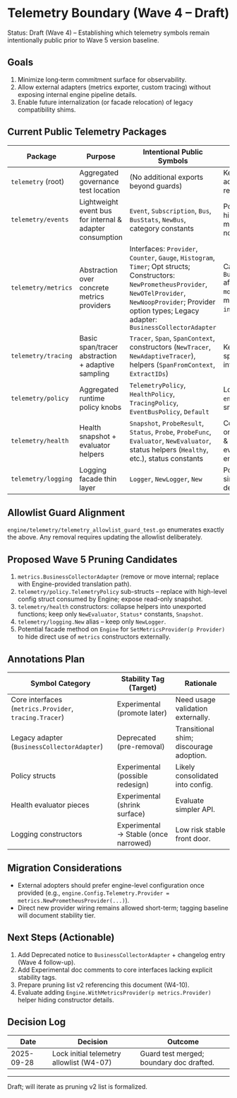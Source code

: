 # Telemetry Boundary (Wave 4 – Draft)

Status: Draft (Wave 4) – Establishing which telemetry symbols remain intentionally public prior to Wave 5 version baseline.

## Goals

1. Minimize long‑term commitment surface for observability.
2. Allow external adapters (metrics exporter, custom tracing) without exposing internal engine pipeline details.
3. Enable future internalization (or facade relocation) of legacy compatibility shims.

## Current Public Telemetry Packages

| Package | Purpose | Intentional Public Symbols | Notes / Candidate Changes |
|---------|---------|----------------------------|---------------------------|
| `telemetry` (root) | Aggregated governance test location | (No additional exports beyond guards) | Keep empty facade; may add high-level adapter registration later. |
| `telemetry/events` | Lightweight event bus for internal & adapter consumption | `Event`, `Subscription`, `Bus`, `BusStats`, `NewBus`, category constants | Potential future facade to hide `Bus` behind Engine-managed channel; keep for now. |
| `telemetry/metrics` | Abstraction over concrete metrics providers | Interfaces: `Provider`, `Counter`, `Gauge`, `Histogram`, `Timer`; Opt structs; Constructors: `NewPrometheusProvider`, `NewOTelProvider`, `NewNoopProvider`; Provider option types; Legacy adapter: `BusinessCollectorAdapter` | Candidate: internalize `BusinessCollectorAdapter` after replacing legacy `monitoring` dependency or move under `internal/telemetryadapter`. |
| `telemetry/tracing` | Basic span/tracer abstraction + adaptive sampling | `Tracer`, `Span`, `SpanContext`, constructors (`NewTracer`, `NewAdaptiveTracer`), helpers (`SpanFromContext`, `ExtractIDs`) | Keep minimal; evaluate splitting adaptive policy into policy package. |
| `telemetry/policy` | Aggregated runtime policy knobs | `TelemetryPolicy`, `HealthPolicy`, `TracingPolicy`, `EventBusPolicy`, `Default` | Long-term: relocate to `engine/config` or expose snapshot only. |
| `telemetry/health` | Health snapshot + evaluator helpers | `Snapshot`, `ProbeResult`, `Status`, `Probe`, `ProbeFunc`, `Evaluator`, `NewEvaluator`, status helpers (`Healthy`, etc.), status constants | Consider shrinking: export only `Snapshot` + constructor & status constants if evaluators are always engine-owned. |
| `telemetry/logging` | Logging facade thin layer | `Logger`, `NewLogger`, `New` | Potential collapse into single `NewLogger` and deprecate `New`. |

## Allowlist Guard Alignment

`engine/telemetry/telemetry_allowlist_guard_test.go` enumerates exactly the above. Any removal requires updating the allowlist deliberately.

## Proposed Wave 5 Pruning Candidates

1. `metrics.BusinessCollectorAdapter` (remove or move internal; replace with Engine-provided translation path).
2. `telemetry/policy.TelemetryPolicy` sub-structs – replace with high-level config struct consumed by Engine; expose read-only snapshot.
3. `telemetry/health` constructors: collapse helpers into unexported functions; keep only `NewEvaluator`, `Status*` constants, `Snapshot`.
4. `telemetry/logging.New` alias – keep only `NewLogger`.
5. Potential facade method on `Engine` for `SetMetricsProvider(p Provider)` to hide direct use of `metrics` constructors externally.

## Annotations Plan

| Symbol Category | Stability Tag (Target) | Rationale |
|-----------------|------------------------|-----------|
| Core interfaces (`metrics.Provider`, `tracing.Tracer`) | Experimental (promote later) | Need usage validation externally. |
| Legacy adapter (`BusinessCollectorAdapter`) | Deprecated (pre-removal) | Transitional shim; discourage adoption. |
| Policy structs | Experimental (possible redesign) | Likely consolidated into config. |
| Health evaluator pieces | Experimental (shrink surface) | Evaluate simpler API. |
| Logging constructors | Experimental → Stable (once narrowed) | Low risk stable front door. |

## Migration Considerations

- External adopters should prefer engine-level configuration once provided (e.g., `engine.Config.Telemetry.Provider = metrics.NewPrometheusProvider(...)`).
- Direct new provider wiring remains allowed short-term; tagging baseline will document stability tier.

## Next Steps (Actionable)

1. Add Deprecated notice to `BusinessCollectorAdapter` + changelog entry (Wave 4 follow-up).
2. Add Experimental doc comments to core interfaces lacking explicit stability tags.
3. Prepare pruning list v2 referencing this document (W4-10).
4. Evaluate adding `Engine.WithMetricsProvider(p metrics.Provider)` helper hiding constructor details.

## Decision Log

| Date | Decision | Outcome |
|------|----------|---------|
| 2025-09-28 | Lock initial telemetry allowlist (W4-07) | Guard test merged; boundary doc drafted. |

---
Draft; will iterate as pruning v2 list is formalized.
